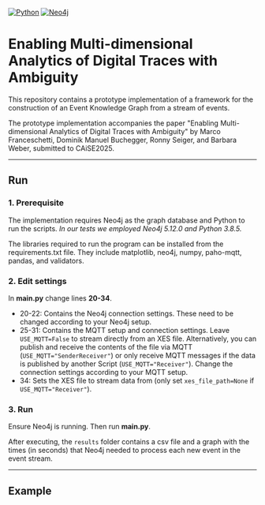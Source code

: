 [![Python](https://img.shields.io/badge/python-3.8.5-blue?logo=python&logoColor=FED643)](https://www.python.org)
[![Neo4j](https://img.shields.io/badge/Neo4j-5.12.0-blue?logo=Neo4j&logoColor=#4581C3)](https://neo4j.com/)


# Enabling Multi-dimensional Analytics of Digital Traces with Ambiguity

This repository contains a prototype implementation of a framework for the construction of an Event Knowledge Graph from a stream of events.

The prototype implementation accompanies the paper "Enabling Multi-dimensional Analytics of Digital Traces with Ambiguity" by Marco Franceschetti, Dominik Manuel Buchegger, Ronny Seiger, and Barbara Weber, submitted to CAiSE2025.

---

## Run

### 1. Prerequisite

The implementation requires Neo4j as the graph database and Python to run the scripts. *In our tests we employed Neo4j 5.12.0 and Python 3.8.5.*

The libraries required to run the program can be installed from the requirements.txt file. They include matplotlib, neo4j, numpy, paho-mqtt, pandas, and validators.


### 2. Edit settings

In **main.py** change lines **20-34**.

- 20-22: Contains the Neo4j connection settings. These need to be changed according to your Neo4j setup.
- 25-31: Contains the MQTT setup and connection settings. Leave ```USE_MQTT=False``` to stream directly from an XES file. Alternatively, you can publish and receive the contents of the file via MQTT (```USE_MQTT="SenderReceiver"```) or only receive MQTT messages if the data is published by another Script (```USE_MQTT="Receiver"```). Change the connection settings according to your MQTT setup.
- 34:    Sets the XES file to stream data from (only set ```xes_file_path=None``` if ```USE_MQTT="Receiver"```).


### 3. Run

Ensure Neo4j is running. Then run **main.py**.

After executing, the ```results``` folder contains a csv file and a graph with the times (in seconds) that Neo4j needed to process each new event in the event stream.

---

## Example
